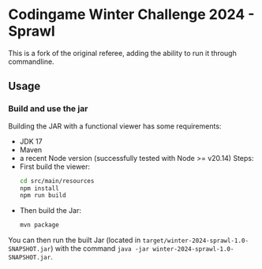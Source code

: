 # Codingame Winter Challenge 2024 - Sprawl
This is a fork of the original referee, adding the ability to run it through commandline.
## Usage

### Build and use the jar
Building the JAR with a functional viewer has some requirements:
- JDK 17
- Maven
- a recent Node version (successfully tested with Node >= v20.14)
Steps:
- First build the viewer:
  ```bash
  cd src/main/resources
  npm install
  npm run build
  ```
- Then build the Jar:
  ```bash
  mvn package
  ```
You can then run the built Jar (located in `target/winter-2024-sprawl-1.0-SNAPSHOT.jar`) with the command `java -jar winter-2024-sprawl-1.0-SNAPSHOT.jar`.
